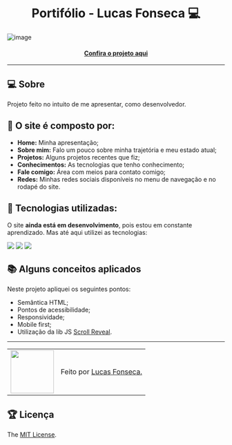<h1 align="center">Portifólio - Lucas Fonseca 💻</h1>

![image](https://github.com/luskafonseca/Portfolio/assets/99623815/37bdc3bf-64e8-4bd0-ae00-bbf3b8e8d67f)


<h4 align="center"><a href="https://portfolio-luskafonseca.vercel.app/">Confira o projeto aqui</a></h4>

---

## 💻 Sobre

Projeto feito no intuito de me apresentar, como desenvolvedor.

## 🤯 O site é composto por:

- **Home:** Minha apresentação;
- **Sobre mim:** Falo um pouco sobre minha trajetória e meu estado atual;
- **Projetos:** Alguns projetos recentes que fiz;
- **Conhecimentos:** As tecnologias que tenho conhecimento;
- **Fale comigo:** Área com meios para contato comigo;
- **Redes:** Minhas redes sociais disponíveis no menu de navegação e no rodapé do site.

## 🧠 Tecnologias utilizadas:

O site **ainda está em desenvolvimento**, pois estou em constante aprendizado. Mas até aqui utilizei as tecnologias:

<div>
    <img src="https://img.shields.io/badge/HTML5-E34F26?style=for-the-badge&logo=html5&logoColor=white" />
    <img src="https://img.shields.io/badge/CSS3-1572B6?style=for-the-badge&logo=css3&logoColor=white" />
    <img src="https://img.shields.io/badge/JavaScript-F7DF1E?style=for-the-badge&logo=javascript&logoColor=black" />
</div>

## 📚 Alguns conceitos aplicados

Neste projeto apliquei os seguintes pontos:
+ Semântica HTML;
+ Pontos de acessibilidade;
+ Responsividade;
+ Mobile first;
+ Utilização da lib JS <a href="https://scrollrevealjs.org">Scroll Reveal</a>.

---

<table>
  <tr>
    <td>
      <img src="https://avatars.githubusercontent.com/u/99623815?v=4" width="100px" />
    </td>
    <td>
      Feito por <a href="https://github.com/luskafonseca">Lucas Fonseca.</a> 
    </td>
  </tr>
</table>

## 🏆 Licença

The [MIT License](./LICENSE).

